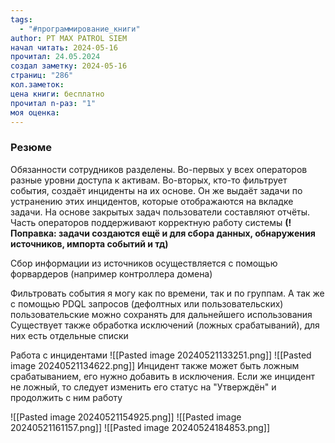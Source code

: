 ```yaml
---
tags:
  - "#программирование_книги"
author: PT MAX PATROL SIEM
начал читать: 2024-05-16
прочитал: 24.05.2024
создал заметку: 2024-05-16
страниц: "286"
кол.заметок: 
цена книги: бесплатно
прочитал n-раз: "1"
моя оценка:
---
```

### Резюме
Обязанности сотрудников разделены. Во-первых у всех операторов разные уровни доступа к активам. Во-вторых, кто-то фильтрует события, создаёт инциденты на их основе. Он же выдаёт задачи по устранению этих инцидентов, которые отображаются на вкладке задачи. На основе закрытых задач пользователи составляют отчёты. Часть операторов поддерживают корректную работу системы **(!Поправка: задачи создаются ещё и  для сбора данных, обнаружения источников, импорта событий и тд)**

Сбор информации из источников осуществляется с помощью форвардеров (например контроллера домена)

Фильтровать события я могу как по времени, так и по группам. А так же с помощью PDQL запросов (дефолтных или пользовательских) пользовательские можно сохранять для дальнейшего использования
Существует также обработка исключений (ложных срабатываний), для них есть отдельные списки

Работа с инцидентами
![[Pasted image 20240521133251.png]]
![[Pasted image 20240521134622.png]]
Инцидент также может быть ложным срабатыванием, его нужно добавить в исключения. Если же инцидент не ложный, то следует изменить его статус на "Утверждён" и продолжить с ним работу

![[Pasted image 20240521154925.png]]
![[Pasted image 20240521161157.png]]
![[Pasted image 20240524184853.png]]
